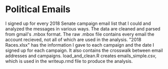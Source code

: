 # Political Emails

I signed up for every 2018 Senate campaign email list that I could and analyzed the messages in various ways. The data are cleaned and parsed from gmail's .mbox format. The raw .mbox file contains every email the account recieved, not all of which are used in the analysis. "2018 Races.xlsx" has the information I gave to each campaign and the date I signed up for each campaign. It also contains the crosswalk between email addresses and campaigns. load_and_clean.R creates emails_simple.csv, which is used in the writeup.rmd file to produce the analysis. 

